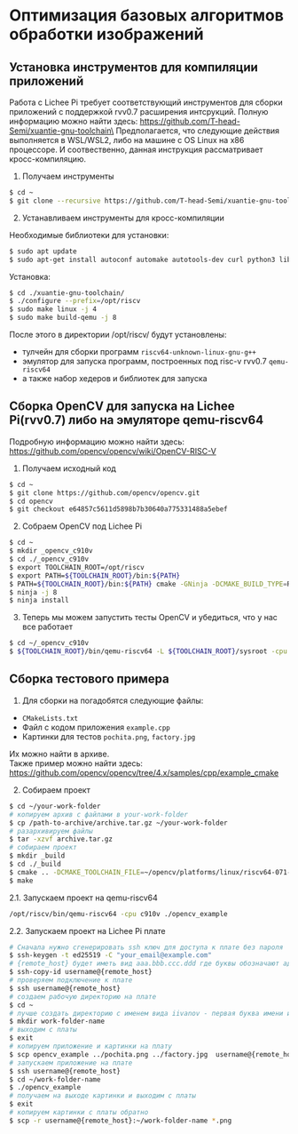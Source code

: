 # Оптимизация базовых алгоритмов обработки изображений
## Установка инструментов для компиляции приложений
Работа с Lichee Pi требует соответствующий инструментов для сборки приложений с поддержкой rvv0.7 расширения интсрукций. Полную информацию можно найти здесь: https://github.com/T-head-Semi/xuantie-gnu-toolchain\
Предполагается, что следующие действия выполняется в WSL/WSL2, либо на машине с OS Linux на x86 процессоре. И соотвественно, данная инструкция рассматривает кросс-компиляцию.

1. Получаем инструменты
```sh
$ cd ~
$ git clone --recursive https://github.com/T-head-Semi/xuantie-gnu-toolchain
```
2. Устанавливаем инструменты для кросс-компиляции

Необходимые библиотеки для установки:
```sh
$ sudo apt update
$ sudo apt-get install autoconf automake autotools-dev curl python3 libmpc-dev libmpfr-dev libgmp-dev gawk build-essential bison flex texinfo gperf libtool patchutils bc zlib1g-dev libexpat-dev libglib2.0-dev ninja-build pkg-config
```
Установка:
```sh
$ cd ./xuantie-gnu-toolchain/
$ ./configure --prefix=/opt/riscv
$ sudo make linux -j 4
$ sudo make build-qemu -j 8
```

После этого в директории /opt/riscv/ будут установлены:
* тулчейн для сборки программ `riscv64-unknown-linux-gnu-g++`
* эмулятор для запуска программ, построенных под risc-v rvv0.7 `qemu-riscv64`
* а также набор хедеров и библиотек для запуска

## Сборка OpenCV для запуска на Lichee Pi(rvv0.7) либо на эмуляторе qemu-riscv64

Подробную информацию можно найти здесь: https://github.com/opencv/opencv/wiki/OpenCV-RISC-V

1. Получаем исходный код

```sh
$ cd ~
$ git clone https://github.com/opencv/opencv.git
$ cd opencv 
$ git checkout e64857c5611d5898b7b30640a775331488a5ebef 
```
2. Собраем OpenCV под Lichee Pi

```sh
$ cd ~
$ mkdir _opencv_c910v
$ cd ./_opencv_c910v
$ export TOOLCHAIN_ROOT=/opt/riscv
$ export PATH=${TOOLCHAIN_ROOT}/bin:${PATH}
$ PATH=${TOOLCHAIN_ROOT}/bin:${PATH} cmake -GNinja -DCMAKE_BUILD_TYPE=Release -DBUILD_SHARED_LIBS=OFF -DWITH_OPENCL=OFF -DCMAKE_TOOLCHAIN_FILE=../opencv/platforms/linux/riscv64-071-gcc.toolchain.cmake -DCORE=C910V ../opencv/
$ ninja -j 8
$ ninja install
```
3. Теперь мы можем запустить тесты OpenCV и убедиться, что у нас все работает
```sh
$ cd ~/_opencv_c910v
$ ${TOOLCHAIN_ROOT}/bin/qemu-riscv64 -L ${TOOLCHAIN_ROOT}/sysroot -cpu c910v ./bin/opencv_test_core
```
## Сборка тестового примера

1. Для сборки на погадобятся следующие файлы:
* `CMakeLists.txt`
* Файл с кодом приложения `example.cpp`
* Картинки для тестов `pochita.png`, `factory.jpg`

Их можно найти в архиве.\
Также пример можно найти здесь: https://github.com/opencv/opencv/tree/4.x/samples/cpp/example_cmake

2. Собираем проект
```sh
$ cd ~/your-work-folder
# копируем архив с файлами в your-work-folder
$ cp /path-to-archive/archive.tar.gz ~/your-work-folder
# разархивируем файлы
$ tar -xzvf archive.tar.gz
# собираем проект
$ mkdir _build
$ cd ./_build
$ cmake .. -DCMAKE_TOOLCHAIN_FILE=~/opencv/platforms/linux/riscv64-071-gcc.toolchain.cmake -DCMAKE_C_COMPILER=riscv64-unknown-linux-gnu-gcc -DCMAKE_CXX_COMPILER=riscv64-unknown-linux-gnu-g++ -DOpenCV_DIR=~/_opencv_c910v/ -DCMAKE_CXX_FLAGS="-march=rv64imafdcv0p7xthead -O3"
$ make
```
2.1. Запускаем проект на qemu-riscv64
```sh
/opt/riscv/bin/qemu-riscv64 -cpu c910v ./opencv_example
```
2.2. Запускаем проект на Lichee Pi плате

```sh
# Сначала нужно сгенерировать ssh ключ для доступа к плате без пароля
$ ssh-keygen -t ed25519 -C "your_email@example.com"
# {remote_host} будет иметь вид aaa.bbb.ccc.ddd где буквы обозначают адрес платы
$ ssh-copy-id username@{remote_host}
# проверяем подключение к плате
$ ssh username@{remote_host}
# создаем рабочую директорию на плате
$ cd ~
# лучше создать директорию с именем вида iivanov - первая буква имени и фамилия
$ mkdir work-folder-name
# выходим с платы
$ exit
# копируем приложение и картинки на плату
$ scp opencv_example ../pochita.png ../factory.jpg  username@{remote_host}:~/work-folder-name
# запускаем приложение на плате
$ ssh username@{remote_host}
$ cd ~/work-folder-name
$ ./opencv_example
# получаем на выходе картинки и выходим с платы
$ exit
# копируем картинки с платы обратно
$ scp -r username@{remote_host}:~/work-folder-name *.png
```










